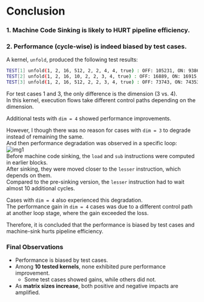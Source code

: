 # Conclusion

### 1. Machine Code Sinking is likely to HURT pipeline efficiency.  
### 2. Performance (cycle-wise) is indeed biased by test cases.  

A kernel, `unfold`, produced the following test results:  
```sh
TEST[1] unfold(1, 2, 16, 512, 2, 2, 4, 4, true) : OFF: 105231, ON: 93866, DIFF: -10.80%  
TEST[2] unfold(1, 2, 16, 10, 2, 2, 3, 4, true) : OFF: 16889, ON: 16915, DIFF: 0.15%  
TEST[3] unfold(1, 2, 16, 512, 2, 2, 3, 4, true) : OFF: 73743, ON: 74353, DIFF: 0.83%  
```
For test cases 1 and 3, the only difference is the dimension (3 vs. 4).  
In this kernel, execution flows take different control paths depending on the dimension.

Additional tests with `dim = 4` showed performance improvements. 

However, I though there was no reason for cases with `dim = 3` to degrade instead of remaining the same.  
And then performance degradation was observed in a specific loop:  
![img1](.src/img1.png)  
Before machine code sinking, the `load` and `sub` instructions were computed in earlier blocks.  
After sinking, they were moved closer to the `lesser` instruction, which depends on them.  
Compared to the pre-sinking version, the `lesser` instruction had to wait almost 10 additional cycles.

Cases with `dim = 4` also experienced this degradation.  
The performance gain in `dim = 4` cases was due to a different control path at another loop stage, where the gain exceeded the loss.

Therefore, it is concluded that the performance is biased by test cases and machine-sink hurts pipeline efficiency.

### Final Observations  

- Performance is biased by test cases.  
- Among **10 tested kernels**, none exhibited pure performance improvement.  
  - Some test cases showed gains, while others did not.  
- As **matrix sizes increase**, both positive and negative impacts are amplified.  